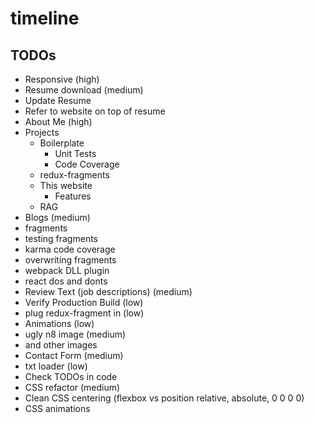 # timeline

## TODOs
 * Responsive (high)
 * Resume download (medium)
  * Update Resume
  * Refer to website on top of resume
 * About Me (high)
  * Projects
    * Boilerplate
      * Unit Tests
      * Code Coverage
    * redux-fragments
    * This website
      * Features
    * RAG
 * Blogs (medium)
  * fragments
  * testing fragments   
  * karma code coverage
  * overwriting fragments
  * webpack DLL plugin
  * react dos and donts
 * Review Text (job descriptions) (medium)
 * Verify Production Build (low)
 * plug redux-fragment in (low)
 * Animations (low)
 * ugly n8 image (medium)
  * and other images
 * Contact Form (medium)
 * txt loader (low)
 * Check TODOs in code
 * CSS refactor (medium)
  * Clean CSS centering (flexbox vs position relative, absolute, 0 0 0 0)
  * CSS animations